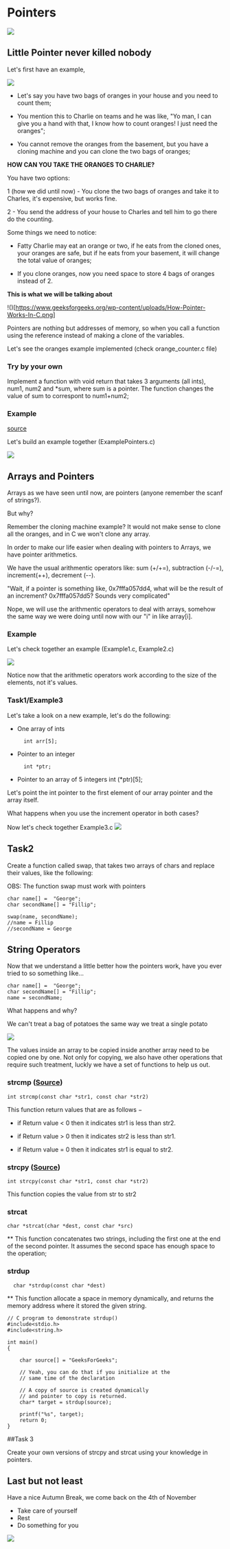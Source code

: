 # Pointers

![](https://media.giphy.com/media/L3ERvA6jWCd0qO4NdX/giphy.gif)

## Little Pointer never killed nobody


Let's first have an example, 

![](https://media.giphy.com/media/TL3D6O3mw5EmQ/giphy.gif)

- Let's say you have two bags of oranges in your house and you need to count them;

- You mention this to Charlie on teams and he was like, "Yo man, I can give you a hand with that, I know how to count oranges! I just need the oranges";

- You cannot remove the oranges from the basement, but you have a cloning machine and you can clone the two bags of oranges;

**HOW CAN YOU TAKE THE ORANGES TO CHARLIE?**

You have two options:

1 (how we did until now) - You clone the two bags of oranges and take it to Charles, it's expensive, but works fine.

2 - You send the address of your house to Charles and tell him to go there do the counting.

Some things we need to notice:
- Fatty Charlie may eat an orange or two, if he eats from the cloned ones, your oranges are safe, but if he eats from your basement, it will change the total value of oranges;

- If you clone oranges, now you need space to store 4 bags of oranges instead of 2.


**This is what we will be talking about**

!()[https://www.geeksforgeeks.org/wp-content/uploads/How-Pointer-Works-In-C.png]

Pointers are nothing but addresses of memory, so when you call a function using the reference instead of making a clone of the variables. 

Let's see the oranges example implemented (check orange_counter.c file)

### Try by your own

Implement a function with void return that takes 3 arguments (all ints), num1, num2 and \*sum, where sum is a pointer. The function changes the value of sum to correspont to num1+num2;

### Example

[source](https://www.geeksforgeeks.org/pointers-in-c-and-c-set-1-introduction-arithmetic-and-array/)

Let's build an example together (ExamplePointers.c)

![](https://media.geeksforgeeks.org/wp-content/uploads/pointers-in-c.png)

## Arrays and Pointers

Arrays as we have seen until now, are pointers (anyone remember the scanf of strings?).

But why?

Remember the cloning machine example? It would not make sense to clone all the oranges, and in C we won't clone any array.

In order to make our life easier when dealing with pointers to Arrays, we have pointer arithmetics. 

We have the usual arithmentic operators like: sum (+/+=), subtraction (-/-=),  increment(++), decrement (--).

"Wait, if a pointer is something like, 0x7fffa057dd4, what will be the result of an increment? 0x7fffa057dd5?  Sounds very complicated"

Nope, we will use the arithmentic operators to deal with arrays, somehow the same way we were doing until now with our "i" in like array[i].

### Example
Let's check together an example (Example1.c, Example2.c)

![](https://media.geeksforgeeks.org/wp-content/uploads/Untitled-presentation-31.png)

Notice now that the arithmetic operators work according to the size of the elements, not it's values.



### Task1/Example3 
Let's take a look on a new example, let's do the following:
- One array of ints

        int arr[5];

- Pointer to an integer

		int *ptr;

- Pointer to an array of 5 integers
		int (*ptr)[5];


Let's point the int pointer to the first element of our array pointer and the array itself.

What happens when you use the increment operator in both cases?

Now let's check together Example3.c
![](https://media.geeksforgeeks.org/wp-content/uploads/Diagram1-1.png)

## Task2

Create a function called swap, that takes two arrays of chars and replace their values, like the following:

OBS: The function swap must work with pointers

    char name[] =  "George";
    char secondName[] = "Fillip";

    swap(name, secondName);
    //name = Fillip
    //secondName = George


## String Operators

Now that we understand a little better how the pointers work, have you ever tried to so something like...

	char name[] =  "George";
    char secondName[] = "Fillip";
    name = secondName;

What happens and why?

We can't treat a bag of potatoes the same way we treat a single potato

![](https://media.giphy.com/media/nwqr3rLcZizuM/giphy.gif)

The values inside an array to be copied inside another array need to be copied one by one. Not only for copying, we also have other operations that require such treatment, luckly we have a set of functions to help us out.

### strcmp ([Source](https://www.geeksforgeeks.org/sorting-strings-using-bubble-sort-2/))

    int strcmp(const char *str1, const char *str2)

This function return values that are as follows −

* if Return value < 0 then it indicates str1 is less than str2.

* if Return value > 0 then it indicates str2 is less than str1.

- if Return value = 0 then it indicates str1 is equal to str2.

### strcpy ([Source](https://www.tutorialspoint.com/c_standard_library/c_function_strcpy.htm))

    int strcpy(const char *str1, const char *str2)

This function copies the value from str to str2

### strcat
    char *strcat(char *dest, const char *src)

**
This function concatenates two strings, including the first one at the end of the second pointer. It assumes the second space has enough space to the operation;

### strdup

      char *strdup(const char *dest)

**
This function allocate a space in memory dynamically, and returns the memory address where it stored the given string.

    // C program to demonstrate strdup()
    #include<stdio.h>
    #include<string.h>

    int main()
    {

        char source[] = "GeeksForGeeks";

        // Yeah, you can do that if you initialize at the
        // same time of the declaration

        // A copy of source is created dynamically
        // and pointer to copy is returned.
        char* target = strdup(source);  

        printf("%s", target);
        return 0;
    }


##Task 3

Create your own versions of strcpy and strcat using your knowledge in pointers.


## Last but not least

Have a nice Autumn Break, we come back on the 4th of November
- Take care of yourself
- Rest
- Do something for you

![](https://media2.giphy.com/media/muCo9BLS7vjErTON27/giphy.gif?cid=ecf05e47j3k9i8cjifie8nibh3qd95ezzowjnsk0nrz6um8z&rid=giphy.gif)
